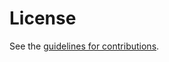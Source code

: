 # License

See the
[guidelines for contributions](https://github.com/ietf-rats/draft-labiod-rats-attester-groups/blob/main/CONTRIBUTING.md).
